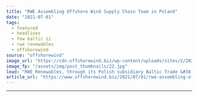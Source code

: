 ```yaml
---
title: "RWE Assembling Offshore Wind Supply Chain Team in Poland"
date: "2021-07-01"
tags: 
  - featured
  - headlines
  - few baltic ii
  - rwe renewables
  - offshorewind
source: "offshorewind"
image_url: "https://cdn.offshorewind.biz/wp-content/uploads/sites/2/2021/07/01162503/RWE-Renewables.jpg"
image_fp: "/assets/img/post_thumbnails/22.jpg"
lead: "RWE Renewables, through its Polish subsidiary Baltic Trade &#38; Invest Sp. z o.o., has"
article_url: "https://www.offshorewind.biz/2021/07/01/rwe-assembling-offshore-wind-supply-chain-team-in-poland/"
---
```


---
